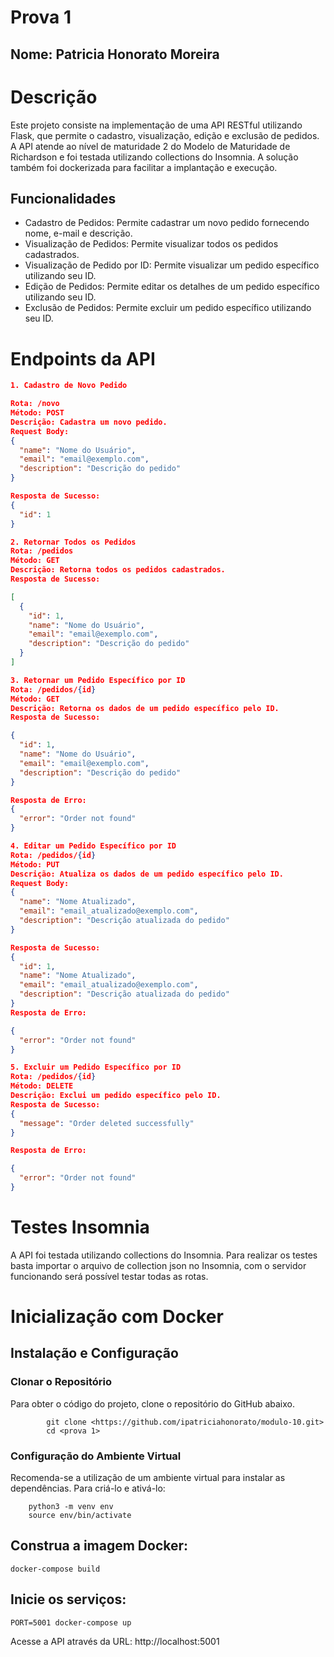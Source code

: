# Prova 1

## Nome: Patricia Honorato Moreira

# Descrição 

Este projeto consiste na implementação de uma API RESTful utilizando Flask, que permite o cadastro, visualização, edição e exclusão de pedidos. A API atende ao nível de maturidade 2 do Modelo de Maturidade de Richardson e foi testada utilizando collections do Insomnia. A solução também foi dockerizada para facilitar a implantação e execução.

## Funcionalidades

- Cadastro de Pedidos: Permite cadastrar um novo pedido fornecendo nome, e-mail e descrição.
- Visualização de Pedidos: Permite visualizar todos os pedidos cadastrados.
- Visualização de Pedido por ID: Permite visualizar um pedido específico utilizando seu ID.
- Edição de Pedidos: Permite editar os detalhes de um pedido específico utilizando seu ID.
- Exclusão de Pedidos: Permite excluir um pedido específico utilizando seu ID.

# Endpoints da API

```json
1. Cadastro de Novo Pedido

Rota: /novo
Método: POST
Descrição: Cadastra um novo pedido.
Request Body:
{
  "name": "Nome do Usuário",
  "email": "email@exemplo.com",
  "description": "Descrição do pedido"
}

Resposta de Sucesso:
{
  "id": 1
}

2. Retornar Todos os Pedidos
Rota: /pedidos
Método: GET
Descrição: Retorna todos os pedidos cadastrados.
Resposta de Sucesso:

[
  {
    "id": 1,
    "name": "Nome do Usuário",
    "email": "email@exemplo.com",
    "description": "Descrição do pedido"
  }
]

3. Retornar um Pedido Específico por ID
Rota: /pedidos/{id}
Método: GET
Descrição: Retorna os dados de um pedido específico pelo ID.
Resposta de Sucesso:

{
  "id": 1,
  "name": "Nome do Usuário",
  "email": "email@exemplo.com",
  "description": "Descrição do pedido"
}

Resposta de Erro:
{
  "error": "Order not found"
}

4. Editar um Pedido Específico por ID
Rota: /pedidos/{id}
Método: PUT
Descrição: Atualiza os dados de um pedido específico pelo ID.
Request Body:
{
  "name": "Nome Atualizado",
  "email": "email_atualizado@exemplo.com",
  "description": "Descrição atualizada do pedido"
}

Resposta de Sucesso:
{
  "id": 1,
  "name": "Nome Atualizado",
  "email": "email_atualizado@exemplo.com",
  "description": "Descrição atualizada do pedido"
}
Resposta de Erro:

{
  "error": "Order not found"
}

5. Excluir um Pedido Específico por ID
Rota: /pedidos/{id}
Método: DELETE
Descrição: Exclui um pedido específico pelo ID.
Resposta de Sucesso:
{
  "message": "Order deleted successfully"
}

Resposta de Erro:

{
  "error": "Order not found"
}
```

# Testes Insomnia

A API foi testada utilizando collections do Insomnia. Para realizar os testes basta importar o arquivo de collection json no Insomnia, com o servidor funcionando será possível testar todas as rotas.

# Inicialização com Docker

## Instalação e Configuração

### Clonar o Repositório
Para obter o código do projeto, clone o repositório do GitHub abaixo.
```
        git clone <https://github.com/ipatriciahonorato/modulo-10.git>
	    cd <prova 1> 
```

### Configuração do Ambiente Virtual
Recomenda-se a utilização de um ambiente virtual para instalar as dependências. Para criá-lo e ativá-lo:
```
    python3 -m venv env
    source env/bin/activate
```

## Construa a imagem Docker:
```
docker-compose build
```

## Inicie os serviços:

```
PORT=5001 docker-compose up
```
Acesse a API através da URL: http://localhost:5001
